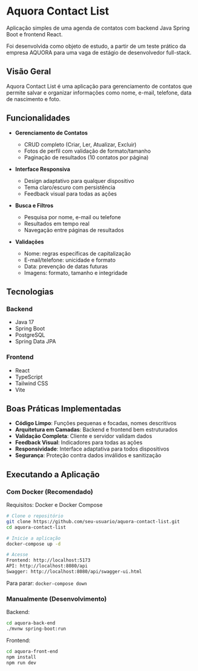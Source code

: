 # Aquora Contact List

Aplicação simples de uma agenda de contatos com backend Java Spring Boot e frontend React.

Foi desenvolvida como objeto de estudo, a partir de um teste prático da empresa AQUORA para uma vaga de estágio de desenvolvedor full-stack.

## Visão Geral

Aquora Contact List é uma aplicação para gerenciamento de contatos que permite salvar e organizar informações como nome, e-mail, telefone, data de nascimento e foto.

## Funcionalidades

- **Gerenciamento de Contatos**
  - CRUD completo (Criar, Ler, Atualizar, Excluir)
  - Fotos de perfil com validação de formato/tamanho
  - Paginação de resultados (10 contatos por página)

- **Interface Responsiva**
  - Design adaptativo para qualquer dispositivo
  - Tema claro/escuro com persistência
  - Feedback visual para todas as ações

- **Busca e Filtros**
  - Pesquisa por nome, e-mail ou telefone
  - Resultados em tempo real
  - Navegação entre páginas de resultados

- **Validações**
  - Nome: regras específicas de capitalização
  - E-mail/telefone: unicidade e formato
  - Data: prevenção de datas futuras
  - Imagens: formato, tamanho e integridade

## Tecnologias

### Backend
- Java 17
- Spring Boot
- PostgreSQL
- Spring Data JPA

### Frontend
- React
- TypeScript
- Tailwind CSS
- Vite

## Boas Práticas Implementadas

- **Código Limpo**: Funções pequenas e focadas, nomes descritivos
- **Arquitetura em Camadas**: Backend e frontend bem estruturados
- **Validação Completa**: Cliente e servidor validam dados
- **Feedback Visual**: Indicadores para todas as ações
- **Responsividade**: Interface adaptativa para todos dispositivos
- **Segurança**: Proteção contra dados inválidos e sanitização

## Executando a Aplicação

### Com Docker (Recomendado)

Requisitos: Docker e Docker Compose

```bash
# Clone o repositório
git clone https://github.com/seu-usuario/aquora-contact-list.git
cd aquora-contact-list

# Inicie a aplicação
docker-compose up -d

# Acesse
Frontend: http://localhost:5173
API: http://localhost:8080/api
Swagger: http://localhost:8080/api/swagger-ui.html
```

Para parar: `docker-compose down`

### Manualmente (Desenvolvimento)

Backend:
```bash
cd aquora-back-end
./mvnw spring-boot:run
```

Frontend:
```bash
cd aquora-front-end
npm install
npm run dev
```